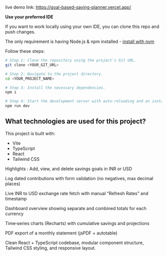live demo link: https://goal-based-saving-planner.vercel.app/

**Use your preferred IDE**

If you want to work locally using your own IDE, you can clone this repo and push changes. 

The only requirement is having Node.js & npm installed - [install with nvm](https://github.com/nvm-sh/nvm#installing-and-updating)

Follow these steps:

```sh
# Step 1: Clone the repository using the project's Git URL.
git clone <YOUR_GIT_URL>

# Step 2: Navigate to the project directory.
cd <YOUR_PROJECT_NAME>

# Step 3: Install the necessary dependencies.
npm i

# Step 4: Start the development server with auto-reloading and an instant preview.
npm run dev
```

## What technologies are used for this project?

This project is built with:

- Vite
- TypeScript
- React
- Tailwind CSS


Highlights :
Add, view, and delete savings goals in INR or USD

Log dated contributions with form validation (no negatives, max decimal places)

Live INR to USD exchange rate fetch with manual “Refresh Rates” and timestamp

Dashboard overview showing separate and combined totals for each currency

Time‑series charts (Recharts) with cumulative savings and projections

PDF export of a monthly statement (jsPDF + autotable)

Clean React + TypeScript codebase, modular component structure, Tailwind CSS styling, and responsive layout.


